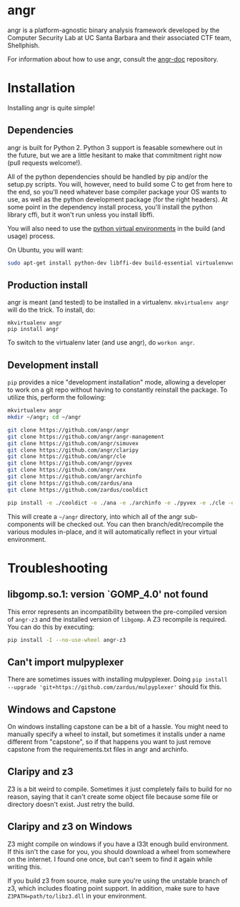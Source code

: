 angr
====

angr is a platform-agnostic binary analysis framework developed by the Computer Security Lab at UC Santa Barbara and their associated CTF team, Shellphish.

For information about how to use angr, consult the
[angr-doc](https://github.com/angr/angr-doc) repository.

# Installation

Installing angr is quite simple!

## Dependencies

angr is built for Python 2.
Python 3 support is feasable somewhere out in the future, but we are a little hesitant to make that commitment right now (pull requests welcome!).

All of the python dependencies should be handled by pip and/or the setup.py scripts.
You will, however, need to build some C to get from here to the end, so you'll need whatever base compiler package your OS wants to use, as well as the python development package (for the right headers).
At some point in the dependency install process, you'll install the python library cffi, but it won't run unless you install libffi.

You will also need to use the [python virtual environments](https://virtualenvwrapper.readthedocs.org/en/latest/) in the build (and usage) process.

On Ubuntu, you will want:

```bash
sudo apt-get install python-dev libffi-dev build-essential virtualenvwrapper
```

## Production install

angr is meant (and tested) to be installed in a virtualenv. `mkvirtualenv angr` will do the trick.
To install, do:

```
mkvirtualenv angr
pip install angr
```

To switch to the virtualenv later (and use angr), do `workon angr`.

## Development install

`pip` provides a nice "development installation" mode, allowing a developer to work on a git repo without having to constantly reinstall the package.
To utilize this, perform the following:

```bash
mkvirtualenv angr
mkdir ~/angr; cd ~/angr

git clone https://github.com/angr/angr
git clone https://github.com/angr/angr-management
git clone https://github.com/angr/simuvex
git clone https://github.com/angr/claripy
git clone https://github.com/angr/cle
git clone https://github.com/angr/pyvex
git clone https://github.com/angr/vex
git clone https://github.com/angr/archinfo
git clone https://github.com/zardus/ana
git clone https://github.com/zardus/cooldict

pip install -e ./cooldict -e ./ana -e ./archinfo -e ./pyvex -e ./cle -e ./claripy -e ./simuvex -e ./angr -e ./angr-management
```

This will create a `~/angr` directory, into which all of the angr sub-components will be checked out.
You can then branch/edit/recompile the various modules in-place, and it will automatically reflect in your virtual environment.

# Troubleshooting

## libgomp.so.1: version `GOMP_4.0' not found
This error represents an incompatibility between the pre-compiled version of `angr-z3` and the installed version of `libgomp`. A Z3 recompile is required. You can do this by executing:

```bash
pip install -I --no-use-wheel angr-z3
```

## Can't import mulpyplexer
There are sometimes issues with installing mulpyplexer. Doing `pip install --upgrade 'git+https://github.com/zardus/mulpyplexer'` should fix this.

## Windows and Capstone
On windows installing capstone can be a bit of a hassle. You might need to
manually specify a wheel to install, but sometimes it installs under a name
different from "capstone", so if that happens you want to just remove capstone
from the requirements.txt files in angr and archinfo.

## Claripy and z3
Z3 is a bit weird to compile. Sometimes it just completely fails to build for
no reason, saying that it can't create some object file because some file or
directory doesn't exist. Just retry the build.

## Claripy and z3 on Windows
Z3 might compile on windows if you have a l33t enough build environment. If
this isn't the case for you, you should download a wheel from somewhere on the
internet. I found one once, but can't seem to find it again while writing this.

If you build z3 from source, make sure you're using the unstable branch of z3,
which includes floating point support. In addition, make sure to have
`Z3PATH=path/to/libz3.dll` in your environment.
